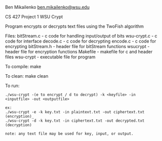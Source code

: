 Ben Mikailenko
ben.mikailenko@wsu.edu

CS 427
Project 1
WSU Crypt

Program encrypts or decrypts text files using the TwoFish algorithm

Files:
	bitStream.c - c code for handling input/output of bits
	wsu-crypt.c - c code for interface 
	decode.c    - c code for decrypting
	encode.c    - c code for encrypting
	bitStream.h - header file for bitStream functions
	wsucrypt    - header file for encryption functions
	Makefile    - makefile for c and header files
	wsu-crypt   - executable file for program

To compile:
	make

To clean:
	make clean

To run:

	./wsu-crypt -(e to encrypt / d to decrypt) -k <keyfile> -in <inputfile> -out <outputfile>

	ex:
	./wsu-crypt -e -k key.txt -in plaintext.txt -out ciphertext.txt (encryption)_
	./wsu-crypt -d -k key.txt -in ciphertext.txt -out decrypted.txt (decryption)
	
	note: any text file may be used for key, input, or output.


